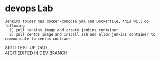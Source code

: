 # devops Lab 

    Jenkins folder has docker-compose.yml and Dockerfile, this will do following  
      1) pull jenkins image and create jenkins container 
      2) pull centos image and install ssh and allow jenkins container to communicate to centos contianer




3)GIT TEST UPLOAD	
4)GIT EDITED IN DEV BRANCH
